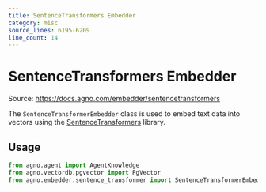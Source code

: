 ```yaml
---
title: SentenceTransformers Embedder
category: misc
source_lines: 6195-6209
line_count: 14
---
```


# SentenceTransformers Embedder
Source: https://docs.agno.com/embedder/sentencetransformers



The `SentenceTransformerEmbedder` class is used to embed text data into vectors using the [SentenceTransformers](https://www.sbert.net/) library.

## Usage

```python cookbook/embedders/sentence_transformer_embedder.py
from agno.agent import AgentKnowledge
from agno.vectordb.pgvector import PgVector
from agno.embedder.sentence_transformer import SentenceTransformerEmbedder

